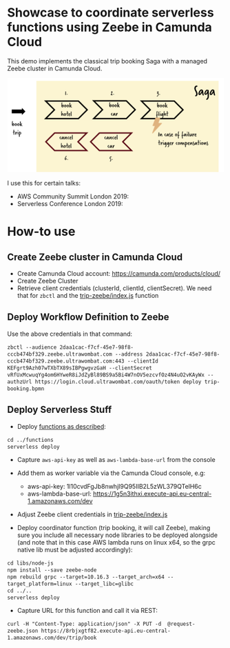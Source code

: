 # Showcase to coordinate serverless functions using Zeebe in Camunda Cloud

This demo implements the classical trip booking Saga with a managed Zeebe cluster in Camunda Cloud.

![Overview](../overview.png)

I use this for certain talks:

* AWS Community Summit London 2019: 
* Serverless Conference London 2019: 

# How-to use

## Create Zeebe cluster in Camunda Cloud

- Create Camunda Cloud account: https://camunda.com/products/cloud/
- Create Zeebe Cluster
- Retrieve client credentials (clusterId, clientId, clientSecret). We need that for `zbctl` and the [trip-zeebe/index.js](trip-zeebe/index.js) function

## Deploy Workflow Definition to Zeebe

Use the above credentials in that command:

```
zbctl --audience 2daa1cac-f7cf-45e7-98f8-cccb474bf329.zeebe.ultrawombat.com --address 2daa1cac-f7cf-45e7-98f8-cccb474bf329.zeebe.ultrawombat.com:443 --clientId KEFgrt9Azh07wTXbTX89sIBPgwgvzGaH --clientSecret vRfUxMcwuqYg4om6HYweR8iJdZyBl89BS9a5Bi4W7nOV5ezcvfOz4N4uO2vKAyWx --authzUrl https://login.cloud.ultrawombat.com/oauth/token deploy trip-booking.bpmn
```

## Deploy Serverless Stuff

* Deploy [functions as described](../functions/):

```
cd ../functions
serverless deploy 
```

* Capture `aws-api-key` as well as `aws-lambda-base-url` from the console
* Add them as worker variable via the Camunda Cloud console, e.g:
  * aws-api-key:  1l10cvdFgJb8nwhjI9Q95IIB2L5zWL379QTelH6c
  * aws-lambda-base-url: https://1g5n3ithxi.execute-api.eu-central-1.amazonaws.com/dev

* Adjust Zeebe client credentials in [trip-zeebe/index.js](trip-zeebe/index.js)
* Deploy coordinator function (trip booking, it will call Zeebe), making sure you include all necessary node libraries to be deployed alongside (and note that in this case AWS lambda runs on linux x64, so the grpc native lib must be adjusted accordingly):

```
cd libs/node-js
npm install --save zeebe-node
npm rebuild grpc --target=10.16.3 --target_arch=x64 --target_platform=linux --target_libc=glibc
cd ../..
serverless deploy 
```

* Capture URL for this function and call it via REST:

```
curl -H "Content-Type: application/json" -X PUT -d  @request-zeebe.json https://8rbjxgtf82.execute-api.eu-central-1.amazonaws.com/dev/trip/book
```


